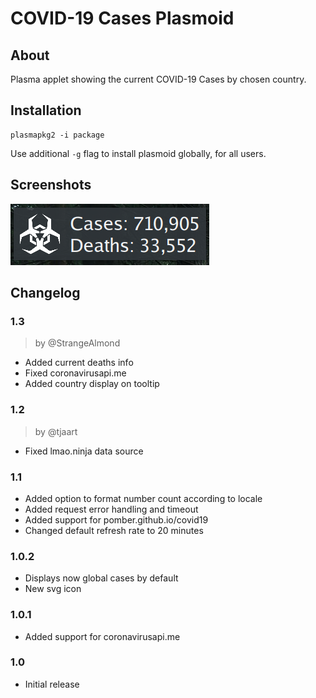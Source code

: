 # COVID-19 Cases Plasmoid

## About
Plasma applet showing the current COVID-19 Cases by chosen country.

## Installation
```
plasmapkg2 -i package
```

Use additional `-g` flag to install plasmoid globally, for all users.

## Screenshots
![COVID-19 Monitor](sh1.png)

## Changelog

### 1.3
> by @StrangeAlmond
- Added current deaths info
- Fixed coronavirusapi.me
- Added country display on tooltip

### 1.2
> by @tjaart
- Fixed lmao.ninja data source

### 1.1
- Added option to format number count according to locale
- Added request error handling and timeout
- Added support for pomber.github.io/covid19
- Changed default refresh rate to 20 minutes

### 1.0.2
- Displays now global cases by default
- New svg icon

### 1.0.1
- Added support for coronavirusapi.me

### 1.0
- Initial release
